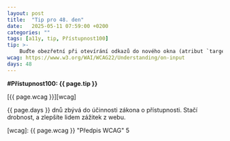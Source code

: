 ```yaml
---
layout: post
title:  "Tip pro 48. den"
date:   2025-05-11 07:59:00 +0200
categories: ""
tags: [a11y, tip, Přístupnost100]
tip: >- 
    Buďte obezřetní při otevírání odkazů do nového okna (atribut `target="_blank"`) – uživatel by měl být upozorněn, že dojde k otevření nové karty/okna.
wcag: https://www.w3.org/WAI/WCAG22/Understanding/on-input
days: 48
---
```

**#Přístupnost100: {{ page.tip }}**

[{{ page.wcag }}][wcag]

{{ page.days }} dnů zbývá do účinnosti zákona o přístupnosti. Stačí drobnost, a zlepšíte lidem zážitek z webu.

[wcag]: {{ page.wcag }} "Předpis WCAG"
5